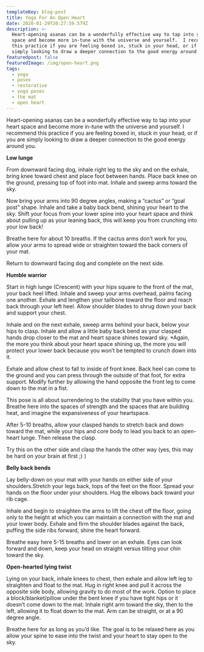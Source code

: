 ```yaml
---
templateKey: blog-post
title: Yoga For An Open Heart
date: 2020-01-29T20:27:59.579Z
description: >-
  Heart-opening asanas can be a wonderfully effective way to tap into your heart
  space and become more in-tune with the universe and yourself.  I recommend
  this practice if you are feeling boxed in, stuck in your head, or if you are
  simply looking to draw a deeper connection to the good energy around you.
featuredpost: false
featuredImage: /img/open-heart.png
tags:
  - yoga
  - poses
  - restorative
  - yoga poses
  - the mat
  - open heart
---
```

Heart-opening asanas can be a wonderfully effective way to tap into your heart space and become more in-tune with the universe and yourself. I recommend this practice if you are feeling boxed in, stuck in your head, or if you are simply looking to draw a deeper connection to the good energy around you.



**Low lunge**

From downward facing dog, inhale right leg to the sky and on the exhale, bring knee toward chest and place foot between hands. Place back knee on the ground, pressing top of foot into mat. Inhale and sweep arms toward the sky.



Now bring your arms into 90 degree angles, making a “cactus” or “goal post” shape. Inhale and take a baby back bend, shining your heart to the sky. Shift your focus from your lower spine into your heart space and think about pulling up as your leaning back, this will keep you from crunching into your low back!



Breathe here for about 10 breaths. If the cactus arms don’t work for you, allow your arms to spread wide or straighten toward the back corners of your mat.



Return to downward facing dog and complete on the next side.



**Humble warrior**

Start in high lunge (Crescent) with your hips square to the front of the mat, your back heel lifted. Inhale and sweep your arms overhead, palms facing one another. Exhale and lengthen your tailbone toward the floor and reach back through your left heel. Allow shoulder blades to shrug down your back and support your chest.

Inhale and on the next exhale, sweep arms behind your back, below your hips to clasp. Inhale and allow a little baby back bend as your clasped hands drop closer to the mat and heart space shines toward sky. *Again, the more you think about your heart space shining up, the more you will protect your lower back because you won’t be tempted to crunch down into it.



Exhale and allow chest to fall to inside of front knee. Back heel can come to the ground and you can press through the outside of that foot, for extra support. Modify further by allowing the hand opposite the front leg to come down to the mat in a fist.



This pose is all about surrendering to the stability that you have within you. Breathe here into the spaces of strength and the spaces that are building heat, and imagine the expansiveness of your heartspace.



After 5-10 breaths, allow your clasped hands to stretch back and down toward the mat, while your hips and core body to lead you back to an open-heart lunge. Then release the clasp.



Try this on the other side and clasp the hands the other way (yes, this may be hard on your brain at first ;) )



**Belly back bends**

Lay belly-down on your mat with your hands on either side of your shoulders.Stretch your legs back, tops of the feet on the floor. Spread your hands on the floor under your shoulders. Hug the elbows back toward your rib cage.



Inhale and begin to straighten the arms to lift the chest off the floor, going only to the height at which you can maintain a connection with the mat and your lower body. Exhale and firm the shoulder blades against the back, puffing the side ribs forward, shine the heart forward.



Breathe easy here 5-15 breaths and lower on an exhale. Eyes can look forward and down, keep your head on straight versus tilting your chin toward the sky.



**Open-hearted lying twist**

Lying on your back, inhale knees to chest, then exhale and allow left leg to straighten and float to the mat. Hug in right knee and pull it across the opposite side body, allowing gravity to do most of the work. Option to place a block/blanket/pillow under the bent knee if you have tight hips or it doesn’t come down to the mat. Inhale right arm toward the sky, then to the left, allowing it to float down to the mat. Arm can be straight, or at a 90 degree angle.

Breathe here for as long as you’d like. The goal is to be relaxed here as you allow your spine to ease into the twist and your heart to stay open to the sky.
